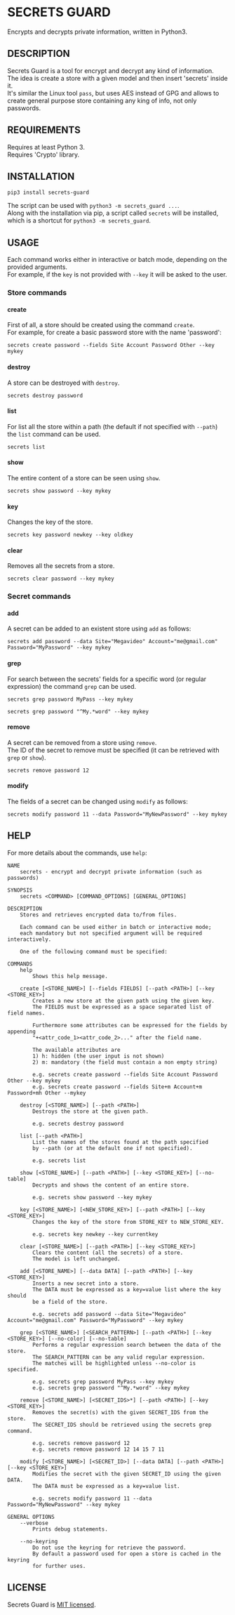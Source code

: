 SECRETS GUARD
====

Encrypts and decrypts private information, written in Python3.

## DESCRIPTION

Secrets Guard is a tool for encrypt and decrypt any kind of information.  
The idea is create a store with a given model and then insert 'secrets' inside it.   
It's similar the Linux tool `pass`, but uses AES instead of GPG and allows to create general purpose store containing any king of info, not only passwords.

## REQUIREMENTS

Requires at least Python 3.  
Requires 'Crypto' library.

## INSTALLATION

```
pip3 install secrets-guard
```

The script can be used with `python3 -m secrets_guard ...`.  
Along with the installation via pip, a script called `secrets` will be
installed, which is a shortcut for `python3 -m secrets_guard`.


## USAGE

Each command works either in interactive or batch mode, depending on the 
provided arguments.  
For example, if the `key` is not provided with `--key` it will be asked to the user.

### Store commands

#### create
First of all, a store should be created using the command `create`.  
For example, for create a basic password store with the name 'password':

```
secrets create password --fields Site Account Password Other --key mykey
```

#### destroy
A store can be destroyed with `destroy`.

```
secrets destroy password
```

#### list
For list all the store within a path (the default if not specified with `--path`)
the `list` command can be used.

```
secrets list
```

#### show
The entire content of a store can be seen using `show`.

```
secrets show password --key mykey
```

#### key
Changes the key of the store.

```
secrets key password newkey --key oldkey
```

#### clear
Removes all the secrets from a store.

```
secrets clear password --key mykey
```

### Secret commands

#### add
A secret can be added to an existent store using `add` as follows:

```
secrets add password --data Site="Megavideo" Account="me@gmail.com" Password="MyPassword" --key mykey
```

#### grep
For search between the secrets' fields for a specific word (or regular expression) the command `grep` can be used.

```
secrets grep password MyPass --key mykey
```
```
secrets grep password "^My.*word" --key mykey
```

#### remove
A secret can be removed from a store using `remove`.  
The ID of the secret to remove must be specified (it can be retrieved with `grep` or `show`).

```
secrets remove password 12
```

#### modify
The fields of a secret can be changed using `modify` as follows:

```
secrets modify password 11 --data Password="MyNewPassword" --key mykey
```

## HELP
For more details about the commands, use `help`:

```
NAME 
    secrets - encrypt and decrypt private information (such as passwords)

SYNOPSIS
    secrets <COMMAND> [COMMAND_OPTIONS] [GENERAL_OPTIONS]
    
DESCRIPTION
    Stores and retrieves encrypted data to/from files.
    
    Each command can be used either in batch or interactive mode;
    each mandatory but not specified argument will be required interactively.
    
    One of the following command must be specified:
    
COMMANDS
    help
        Shows this help message.
        
    create [<STORE_NAME>] [--fields FIELDS] [--path <PATH>] [--key <STORE_KEY>]
        Creates a new store at the given path using the given key.
        The FIELDS must be expressed as a space separated list of field names.
        
        Furthermore some attributes can be expressed for the fields by appending
        "+<attr_code_1><attr_code_2>..." after the field name.
        
        The available attributes are
        1) h: hidden (the user input is not shown)
        2) m: mandatory (the field must contain a non empty string)
        
        e.g. secrets create password --fields Site Account Password Other --key mykey
        e.g. secrets create password --fields Site+m Account+m Password+mh Other --mykey
        
    destroy [<STORE_NAME>] [--path <PATH>]
        Destroys the store at the given path.
        
        e.g. secrets destroy password
                
    list [--path <PATH>]
        List the names of the stores found at the path specified
        by --path (or at the default one if not specified).
    
        e.g. secrets list
        
    show [<STORE_NAME>] [--path <PATH>] [--key <STORE_KEY>] [--no-table]
        Decrypts and shows the content of an entire store.
        
        e.g. secrets show password --key mykey
        
    key [<STORE_NAME>] [<NEW_STORE_KEY>] [--path <PATH>] [--key <STORE_KEY>]
        Changes the key of the store from STORE_KEY to NEW_STORE_KEY.
        
        e.g. secrets key newkey --key currentkey
        
    clear [<STORE_NAME>] [--path <PATH>] [--key <STORE_KEY>]
        Clears the content (all the secrets) of a store.
        The model is left unchanged.
        
    add [<STORE_NAME>] [--data DATA] [--path <PATH>] [--key <STORE_KEY>]
        Inserts a new secret into a store.
        The DATA must be expressed as a key=value list where the key should
        be a field of the store.
        
        e.g. secrets add password --data Site="Megavideo" Account="me@gmail.com" Password="MyPassword" --key mykey
    
    grep [<STORE_NAME>] [<SEARCH_PATTERN>] [--path <PATH>] [--key <STORE_KEY>] [--no-color] [--no-table]
        Performs a regular expression search between the data of the store.
        The SEARCH_PATTERN can be any valid regular expression.
        The matches will be highlighted unless --no-color is specified.
        
        e.g. secrets grep password MyPass --key mykey
        e.g. secrets grep password "^My.*word" --key mykey
        
    remove [<STORE_NAME>] [<SECRET_IDS>*] [--path <PATH>] [--key <STORE_KEY>]
        Removes the secret(s) with the given SECRET_IDS from the store.
        The SECRET_IDS should be retrieved using the secrets grep command.
        
        e.g. secrets remove password 12
        e.g. secrets remove password 12 14 15 7 11
    
    modify [<STORE_NAME>] [<SECRET_ID>] [--data DATA] [--path <PATH>] [--key <STORE_KEY>]
        Modifies the secret with the given SECRET_ID using the given DATA.
        The DATA must be expressed as a key=value list.
    
        e.g. secrets modify password 11 --data Password="MyNewPassword" --key mykey
        
GENERAL OPTIONS
    --verbose
        Prints debug statements.
    
    --no-keyring
        Do not use the keyring for retrieve the password.
        By default a password used for open a store is cached in the keyring
        for further uses.
``` 


## LICENSE
Secrets Guard is [MIT licensed](./LICENSE).